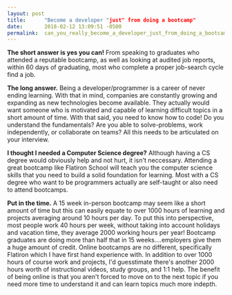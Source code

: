 ```yaml
---
layout: post
title:      "Become a developer "just" from doing a bootcamp"
date:       2018-02-12 13:09:51 -0500
permalink:  can_you_really_become_a_developer_just_from_doing_a_bootcamp
---
```



**The short answer is yes you can!** From speaking to graduates who attended a reputable bootcamp, as well as looking at audited job reports, within 60 days of graduating, most who complete a proper job-search cycle find a job.

**The long answer.** Being a developer/programmer is a career of never ending learning. With that in mind, companies are constantly growing and expanding as new technologies become available. They actually would want someone who is motivated and capable of learning difficult topics in a short amount of time. With that said, you need to know how to code! Do you understand the fundamentals? Are you able to solve-problems, work independently, or collaborate on teams? All this needs to be articulated on your interview. 

**I thought I needed a Computer Science degree?** Although having a CS degree would obviously help and not hurt, it isn't neccessary. Attending a great bootcamp like Flatiron School will teach you the computer science skills that you need to build a solid foundation for learning. Most with a CS degree who want to be programmers actually are self-taught or also need to attend bootcamps. 

**Put in the time.** A 15 week in-person bootcamp may seem like a short amount of time but this can easily equate to over 1000 hours of learning and projects averaging around 10 hours per day. To put this into perspective, most people work 40 hours per week, without taking into account holidays and vacation time, they average 2000 working hours per year! Bootcamp graduates are doing more than half that in 15 weeks....employers give them a huge amount of credit. Online bootcamps are no different, specifically Flatiron which I have first hand experience with. In addition to over 1000 hours of course work and projects, I'd guesstimate there's another 2000 hours worth of instructional videos, study groups, and 1:1 help. The benefit of being online is that you aren't forced to move on to the next topic if you need more time to understand it and can learn topics much more indepth.


